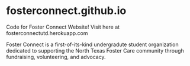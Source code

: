# fosterconnect.github.io

Code for Foster Connect Website! Visit here at fosterconnectutd.herokuapp.com

Foster Connect is a first-of-its-kind undergradute student organization dedicated to supporting the North Texas Foster Care 
community through fundraising, volunteering, and advocacy. 
